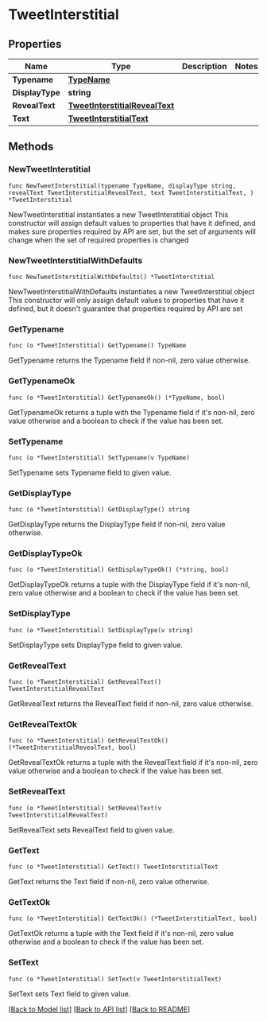 # TweetInterstitial

## Properties

Name | Type | Description | Notes
------------ | ------------- | ------------- | -------------
**Typename** | [**TypeName**](TypeName.md) |  | 
**DisplayType** | **string** |  | 
**RevealText** | [**TweetInterstitialRevealText**](TweetInterstitialRevealText.md) |  | 
**Text** | [**TweetInterstitialText**](TweetInterstitialText.md) |  | 

## Methods

### NewTweetInterstitial

`func NewTweetInterstitial(typename TypeName, displayType string, revealText TweetInterstitialRevealText, text TweetInterstitialText, ) *TweetInterstitial`

NewTweetInterstitial instantiates a new TweetInterstitial object
This constructor will assign default values to properties that have it defined,
and makes sure properties required by API are set, but the set of arguments
will change when the set of required properties is changed

### NewTweetInterstitialWithDefaults

`func NewTweetInterstitialWithDefaults() *TweetInterstitial`

NewTweetInterstitialWithDefaults instantiates a new TweetInterstitial object
This constructor will only assign default values to properties that have it defined,
but it doesn't guarantee that properties required by API are set

### GetTypename

`func (o *TweetInterstitial) GetTypename() TypeName`

GetTypename returns the Typename field if non-nil, zero value otherwise.

### GetTypenameOk

`func (o *TweetInterstitial) GetTypenameOk() (*TypeName, bool)`

GetTypenameOk returns a tuple with the Typename field if it's non-nil, zero value otherwise
and a boolean to check if the value has been set.

### SetTypename

`func (o *TweetInterstitial) SetTypename(v TypeName)`

SetTypename sets Typename field to given value.


### GetDisplayType

`func (o *TweetInterstitial) GetDisplayType() string`

GetDisplayType returns the DisplayType field if non-nil, zero value otherwise.

### GetDisplayTypeOk

`func (o *TweetInterstitial) GetDisplayTypeOk() (*string, bool)`

GetDisplayTypeOk returns a tuple with the DisplayType field if it's non-nil, zero value otherwise
and a boolean to check if the value has been set.

### SetDisplayType

`func (o *TweetInterstitial) SetDisplayType(v string)`

SetDisplayType sets DisplayType field to given value.


### GetRevealText

`func (o *TweetInterstitial) GetRevealText() TweetInterstitialRevealText`

GetRevealText returns the RevealText field if non-nil, zero value otherwise.

### GetRevealTextOk

`func (o *TweetInterstitial) GetRevealTextOk() (*TweetInterstitialRevealText, bool)`

GetRevealTextOk returns a tuple with the RevealText field if it's non-nil, zero value otherwise
and a boolean to check if the value has been set.

### SetRevealText

`func (o *TweetInterstitial) SetRevealText(v TweetInterstitialRevealText)`

SetRevealText sets RevealText field to given value.


### GetText

`func (o *TweetInterstitial) GetText() TweetInterstitialText`

GetText returns the Text field if non-nil, zero value otherwise.

### GetTextOk

`func (o *TweetInterstitial) GetTextOk() (*TweetInterstitialText, bool)`

GetTextOk returns a tuple with the Text field if it's non-nil, zero value otherwise
and a boolean to check if the value has been set.

### SetText

`func (o *TweetInterstitial) SetText(v TweetInterstitialText)`

SetText sets Text field to given value.



[[Back to Model list]](../README.md#documentation-for-models) [[Back to API list]](../README.md#documentation-for-api-endpoints) [[Back to README]](../README.md)


